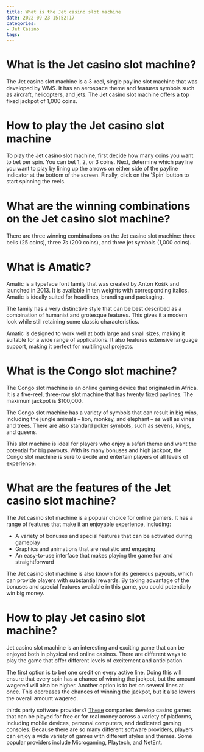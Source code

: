 ```yaml
---
title: What is the Jet casino slot machine 
date: 2022-09-23 15:52:17
categories:
- Jet Casino
tags:
---
```



#  What is the Jet casino slot machine? 

The Jet casino slot machine is a 3-reel, single payline slot machine that was developed by WMS. It has an aerospace theme and features symbols such as aircraft, helicopters, and jets. The Jet casino slot machine offers a top fixed jackpot of 1,000 coins.


# How to play the Jet casino slot machine 

To play the Jet casino slot machine, first decide how many coins you want to bet per spin. You can bet 1, 2, or 3 coins. Next, determine which payline you want to play by lining up the arrows on either side of the payline indicator at the bottom of the screen. Finally, click on the 'Spin' button to start spinning the reels.


# What are the winning combinations on the Jet casino slot machine? 

There are three winning combinations on the Jet casino slot machine: three bells (25 coins), three 7s (200 coins), and three jet symbols (1,000 coins).

#  What is Amatic?

Amatic is a typeface font family that was created by Anton Košík and launched in 2013. It is available in ten weights with corresponding italics. Amatic is ideally suited for headlines, branding and packaging.

The family has a very distinctive style that can be best described as a combination of humanist and grotesque features. This gives it a modern look while still retaining some classic characteristics.

Amatic is designed to work well at both large and small sizes, making it suitable for a wide range of applications. It also features extensive language support, making it perfect for multilingual projects.

#  What is the Congo slot machine?

The Congo slot machine is an online gaming device that originated in Africa. It is a five-reel, three-row slot machine that has twenty fixed paylines. The maximum jackpot is $100,000.

The Congo slot machine has a variety of symbols that can result in big wins, including the jungle animals – lion, monkey, and elephant – as well as vines and trees. There are also standard poker symbols, such as sevens, kings, and queens.

This slot machine is ideal for players who enjoy a safari theme and want the potential for big payouts. With its many bonuses and high jackpot, the Congo slot machine is sure to excite and entertain players of all levels of experience.

#  What are the features of the Jet casino slot machine? 

The Jet casino slot machine is a popular choice for online gamers. It has a range of features that make it an enjoyable experience, including:

- A variety of bonuses and special features that can be activated during gameplay
- Graphics and animations that are realistic and engaging
- An easy-to-use interface that makes playing the game fun and straightforward

The Jet casino slot machine is also known for its generous payouts, which can provide players with substantial rewards. By taking advantage of the bonuses and special features available in this game, you could potentially win big money.

#  How to play Jet casino slot machine?

Jet casino slot machine is an interesting and exciting game that can be enjoyed both in physical and online casinos. There are different ways to play the game that offer different levels of excitement and anticipation.

The first option is to bet one credit on every active line. Doing this will ensure that every spin has a chance of winning the jackpot, but the amount wagered will also be higher. Another option is to bet on several lines at once. This decreases the chances of winning the jackpot, but it also lowers the overall amount wagered.

 thirds party software providers? <a href="https://www.onlinecasinohex.ca/">These</a> companies develop casino games that can be played for free or for real money across a variety of platforms, including mobile devices, personal computers, and dedicated gaming consoles. Because there are so many different software providers, players can enjoy a wide variety of games with different styles and themes. Some popular providers include Microgaming, Playtech, and NetEnt.